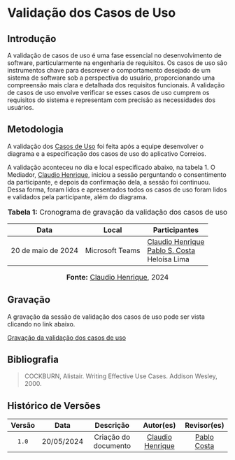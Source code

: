 # Validação dos Casos de Uso

## Introdução

A validação de casos de uso é uma fase essencial no desenvolvimento de software, particularmente na engenharia de requisitos. Os casos de uso são instrumentos chave para descrever o comportamento desejado de um sistema de software sob a perspectiva do usuário, proporcionando uma compreensão mais clara e detalhada dos requisitos funcionais. A validação de casos de uso envolve verificar se esses casos de uso cumprem os requisitos do sistema e representam com precisão as necessidades dos usuários.

## Metodologia

A validação dos [Casos de Uso](https://requisitos-de-software.github.io/2024.1-Correios/modelagem/casos_de_uso/) foi feita após a equipe desenvolver o diagrama e a especificação dos casos de uso do aplicativo Correios.

A validação aconteceu no dia e local especificado abaixo, na tabela 1. O Mediador, [Claudio Henrique](https://github.com/claudiohsc), iniciou a sessão perguntando o consentimento da participante, e depois da confirmação dela, a sessão foi continuou. Dessa forma, foram lidos e apresentados todos os casos de uso foram lidos e validados pela participante, além do diagrama.

<div align="center">
<font size="3"><p style="text-align: center"><b>Tabela 1:</b> Cronograma de gravação da validação dos casos de uso</p></font>

<table>
  <thead>
    <tr>
      <th>Data</th>
      <th>Local</th>
      <th>Participantes</th>
    </tr>
  </thead>
  <tbody>
    <tr>
      <td>20 de maio de 2024</td>
      <td>Microsoft Teams</td>
      <td>
        <a href="https://github.com/claudiohsc">Claudio Henrique</a><br>
        <a href="https://github.com/pabloheika">Pablo S. Costa</a><br>
        Heloísa Lima
      </td>
    </tr>
  </tbody>
</table>

<font size="3"><p style="text-align: center"><b>Fonte:</b> <a href="https://github.com/claudiohsc">Claudio Henrique</a>, 2024</p></font>
</div>

## Gravação

A gravação da sessão de validação dos casos de uso pode ser vista clicando no link abaixo.

[Gravação da validação dos casos de uso](https://www.youtube.com/watch?v=cvWkSo186_8)

## Bibliografia

> COCKBURN, Alistair. Writing Effective Use Cases. Addison Wesley, 2000. 

## Histórico de Versões


| Versão | Data | Descrição | Autor(es) | Revisor(es) |
| :----: | :--: | :-------: | :-------: | :---------: |
| `1.0`  | 20/05/2024 | Criação do documento  | [Claudio Henrique](https://github.com/claudiohsc) | [Pablo Costa](https://github.com/pabloheika) |
